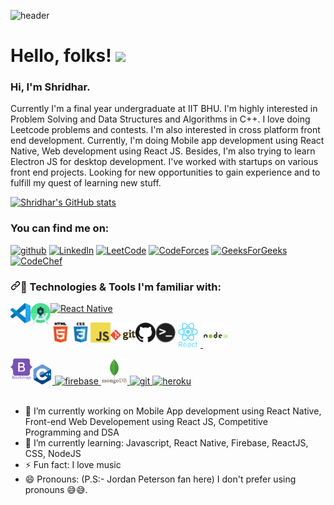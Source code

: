
![header](https://capsule-render.vercel.app/api?type=wave&color=auto&height=300&section=header&text=Hi,%20I'm%20Shridhar%20&fontSize=45)
# Hello, folks! <img src="https://raw.githubusercontent.com/MartinHeinz/MartinHeinz/master/wave.gif" width="30px"> 

### Hi, I'm Shridhar. 
Currently I'm a final year undergraduate at IIT BHU. I'm highly interested in Problem Solving and Data Structures and Algorithms in C++. I love doing Leetcode problems and contests.
I'm also interested in cross platform front end development. Currently, I'm doing Mobile app development using React Native, Web development using React JS. Besides, I'm also trying to learn Electron JS for desktop development.
I've worked with startups on various front end projects. Looking for new opportunities to gain experience and to fulfill my quest of learning new stuff.

[![Shridhar's GitHub stats](https://github-readme-stats.vercel.app/api?username=shridhar998)](https://github.com/anuraghazra/github-readme-stats)
### You can find me on:

[![github](https://img.shields.io/badge/GitHub-ffffff?style=for-the-badge&logo=GitHub&logoColor=black)](https://github.com/shridhar998)
[![LinkedIn](https://img.shields.io/badge/LinkedIn-ffffff?style=for-the-badge&logo=LinkedIn&logoColor=blue)](https://www.linkedin.com/in/shridhar-sarraf-5481b41a4/)
[![LeetCode](https://img.shields.io/badge/LeetCode-ffffff?style=for-the-badge&logo=LeetCode&logoColor=yellow)](https://leetcode.com/shridhar588/)
[![CodeForces](https://img.shields.io/badge/CodeForces-ffffff?style=for-the-badge&logo=CodeForces)](https://codeforces.com/profile/shridharsarraf)
[![GeeksForGeeks](https://img.shields.io/badge/GeeksForGeeks-ffffff?style=for-the-badge&logo=GeeksForGeeks)](https://auth.geeksforgeeks.org/user/shridharsarrafche19/practice/)
[![CodeChef](https://img.shields.io/badge/CodeChef-ffffff?style=for-the-badge&logo=CodeChef&logoColor=brown)](https://www.codechef.com/users/kauwabiryani)

<h3><a id="user-content-languages-and-tools" class="anchor" aria-hidden="true" href="#languages-and-tools"><svg class="octicon octicon-link" viewBox="0 0 16 16" version="1.1" width="16" height="16" aria-hidden="true"><path fill-rule="evenodd" d="M7.775 3.275a.75.75 0 001.06 1.06l1.25-1.25a2 2 0 112.83 2.83l-2.5 2.5a2 2 0 01-2.83 0 .75.75 0 00-1.06 1.06 3.5 3.5 0 004.95 0l2.5-2.5a3.5 3.5 0 00-4.95-4.95l-1.25 1.25zm-4.69 9.64a2 2 0 010-2.83l2.5-2.5a2 2 0 012.83 0 .75.75 0 001.06-1.06 3.5 3.5 0 00-4.95 0l-2.5 2.5a3.5 3.5 0 004.95 4.95l1.25-1.25a.75.75 0 00-1.06-1.06l-1.25 1.25a2 2 0 01-2.83 0z"></path></svg></a>🔧 Technologies & Tools I'm familiar with:</h3>

<p><a href="https://vscode.dev/" title = "Visual Studio Code" rel="nofollow"><img align="left" alt="Visual Studio Code" width="32px" src="https://raw.githubusercontent.com/github/explore/80688e429a7d4ef2fca1e82350fe8e3517d3494d/topics/visual-studio-code/visual-studio-code.png" style="max-width:100%;"></a>
<a href="https://developer.android.com/studio" title = "Android Studio" rel="nofollow"><img align="left" alt="Android Studio" width="32px" src="https://raw.githubusercontent.com/shridhar998/LinkedList-Revisor/main/download.jpg" style="max-width:100%;"></a>
<a href="https://reactnative.dev/" title = "React Native" target="_blank" rel="noreferrer"> <img src="https://reactnative.dev/img/header_logo.svg" alt="React Native" width="35" height="35"/></a>
  
<a href="https://developer.mozilla.org/en-US/docs/Web/HTML" title = "HTML5" rel="nofollow"><img align="left" alt="HTML5" width="32px" src="https://raw.githubusercontent.com/github/explore/80688e429a7d4ef2fca1e82350fe8e3517d3494d/topics/html/html.png" style="max-width:100%;"></a>
<a href="https://developer.mozilla.org/en-US/docs/Web/CSS" title = "Css3" rel="nofollow"><img align="left" alt="CSS3" width="32px" src="https://raw.githubusercontent.com/github/explore/80688e429a7d4ef2fca1e82350fe8e3517d3494d/topics/css/css.png" style="max-width:100%;"></a>
<a href="https://developer.mozilla.org/en-US/docs/Web/JavaScript" title = "Javascript" rel="nofollow"><img align="left" alt="JavaScript" width="32px" src="https://raw.githubusercontent.com/github/explore/80688e429a7d4ef2fca1e82350fe8e3517d3494d/topics/javascript/javascript.png" style="max-width:100%;"></a>
<a href="https://reactjs.org/" title = "React" target="_blank" rel="noreferrer"> <img src="https://raw.githubusercontent.com/devicons/devicon/master/icons/react/react-original-wordmark.svg" alt="react" width="40" height="40"/> </a>
<a href="https://nodejs.org" title = "Node.js" target="_blank" rel="noreferrer"> <img src="https://raw.githubusercontent.com/devicons/devicon/master/icons/nodejs/nodejs-original-wordmark.svg" alt="nodejs" width="40" height="40"/> </a>
<a href="#" title = "Git" rel="nofollow"><img align="left" alt="Git" width="40" height="40" src="https://raw.githubusercontent.com/github/explore/80688e429a7d4ef2fca1e82350fe8e3517d3494d/topics/git/git.png"></a>
<a href="#" title = "Github" rel="nofollow"><img align="left" alt="GitHub" width="32px" src="https://raw.githubusercontent.com/github/explore/78df643247d429f6cc873026c0622819ad797942/topics/github/github.png" style="max-width:100%;"></a>
<a href="#" title = "Terminal" rel="nofollow"><img align="left" alt="Terminal" width="32px" src="https://raw.githubusercontent.com/github/explore/80688e429a7d4ef2fca1e82350fe8e3517d3494d/topics/terminal/terminal.png" style="max-width:100%;"></a></p>
<a href="https://www.w3schools.com/cpp/" title = "C++" target="_blank"> <img src="https://raw.githubusercontent.com/devicons/devicon/master/icons/cplusplus/cplusplus-original.svg" alt="cplusplus" width="32" height="32"/> </a>
<a href="https://firebase.google.com/" title = "Firebase" target="_blank" rel="noreferrer"> <img src="https://www.vectorlogo.zone/logos/firebase/firebase-icon.svg" alt="firebase" width="35" height="35"/> </a>
<a href="https://www.mongodb.com/" title = "MongoDB" target="_blank" rel="noreferrer"> <img src="https://raw.githubusercontent.com/devicons/devicon/master/icons/mongodb/mongodb-original-wordmark.svg" alt="mongodb" width="42" height="42"/> </a> 
<a href="https://git-scm.com/" title = "Git" target="_blank" rel="noreferrer"> <img src="https://www.vectorlogo.zone/logos/git-scm/git-scm-icon.svg" alt="git" width="35" height="35"/> </a>
<a href="https://heroku.com" title = "Heroku" target="_blank" rel="noreferrer"> <img src="https://www.vectorlogo.zone/logos/heroku/heroku-icon.svg" alt="heroku" width="35" height="35"/> </a> 
<a href="https://getbootstrap.com" title = "Bootstrap" target="_blank"> <img align="left" src="https://raw.githubusercontent.com/devicons/devicon/master/icons/bootstrap/bootstrap-plain-wordmark.svg" alt="bootstrap" width="35" height="35"/> </a> 
<br>
<br>



- 🔭 I’m currently working on Mobile App development using React Native, Front-end Web Developement using React JS, Competitive Programming and DSA
- 🌱 I’m currently learning: Javascript, React Native, Firebase, ReactJS, CSS, NodeJS
- ⚡ Fun fact: I love music
- 😄 Pronouns: (P.S:- Jordan Peterson fan here) I don't prefer using pronouns 😅😅. 

